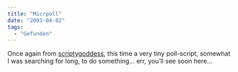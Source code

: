 ```yaml
---
title: "Micrpoll"
date: "2003-04-02"
tags:
  - "Gefunden"
---
```


Once again from [scriptygoddess](http://www.scriptygoddess.com/archives/003652.php "scriptygoddess"), this time a very tiny poll-script, somewhat I was searching for long, to do something… err, you’ll see soon here…
